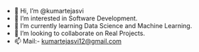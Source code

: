 - 👋 Hi, I’m @kumartejasvi
- 👀 I’m interested in Software Development.
- 🌱 I’m currently learning Data Science and Machine Learning.
- 💞️ I’m looking to collaborate on Real Projects.
- 📫 Mail:- kumartejasvi12@gmail.com

<!---
kumartejasvi/kumartejasvi is a ✨ special ✨ repository because its `README.md` (this file) appears on your GitHub profile.
You can click the Preview link to take a look at your changes.
--->
